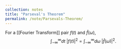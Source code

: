 ```yaml
---
collection: notes
title: "Parseval's Theorem"
permalink: /note/Parsevals-Theorem/
---
```

For a [[Fourier Transform]] pair $f(t)$ and $\hat{f}(\omega)$,
$$
\int_{-\infty}^\infty dt\; |f(t)|^2 = \int_{-\infty}^\infty d\omega\;|\hat{f}(\omega)|^2.
$$